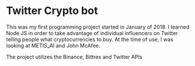 # Twitter Crypto bot
This was my first programming project started in January of 2018. I learned Node JS in order to take advantage of individual influencers on Twitter telling people what cryptocurrencies to buy. At the time of use, I was looking at METIS_AI and John McAfee.

The project utilizes the Binance, Bittrex and Twitter APIs
